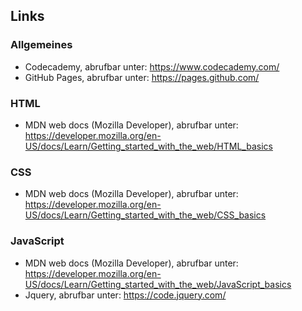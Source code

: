 ## Links


### Allgemeines
* Codecademy, abrufbar unter: https://www.codecademy.com/ 
* GitHub Pages, abrufbar unter: https://pages.github.com/ 


### HTML
* MDN web docs (Mozilla Developer), abrufbar unter: https://developer.mozilla.org/en-US/docs/Learn/Getting_started_with_the_web/HTML_basics


### CSS
* MDN web docs (Mozilla Developer), abrufbar unter: https://developer.mozilla.org/en-US/docs/Learn/Getting_started_with_the_web/CSS_basics

### JavaScript
* MDN web docs (Mozilla Developer), abrufbar unter: https://developer.mozilla.org/en-US/docs/Learn/Getting_started_with_the_web/JavaScript_basics
* Jquery, abrufbar unter: https://code.jquery.com/